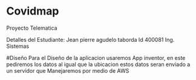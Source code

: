 # Covidmap
Proyecto Telematica 

Detalles del Estudiante:
Jean pierre agudelo taborda
Id 400081
Ing. Sistemas

#Diseño
Para el Diseño de la aplicacion usaremos App inventor,
en este pediremos los datos al igual que la ubicacion
estos datos seran enviado a un servidor que Manejaremos por medio de AWS

